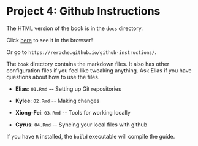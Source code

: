 # Project 4: Github Instructions

The HTML version of the book is in the `docs` directory.

Click [here](https://reroche.github.io/github-instructions/) to see it in the browser!

Or go to `https://reroche.github.io/github-instructions/`.

The `book` directory contains the markdown files. It also has other configuration files if you feel like tweaking anything. Ask Elias if you have questions about how to use the files.

- **Elias**: `01.Rmd` -- Setting up Git repositories

- **Kylee**: `02.Rmd` -- Making changes

- **Xiong-Fei**: `03.Rmd` -- Tools for working locally

- **Cyrus**: `04.Rmd` -- Syncing your local files with github

If you have `R` installed, the `build` executable will compile the guide.
